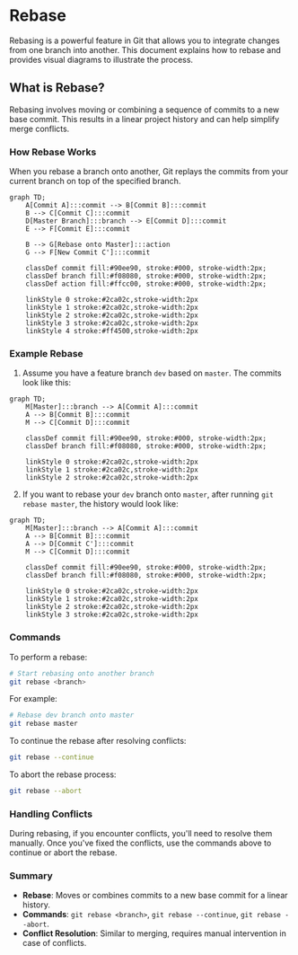 # Rebase

Rebasing is a powerful feature in Git that allows you to integrate changes from one branch into another. This document explains how to rebase and provides visual diagrams to illustrate the process.

## What is Rebase?

Rebasing involves moving or combining a sequence of commits to a new base commit. This results in a linear project history and can help simplify merge conflicts.

### How Rebase Works

When you rebase a branch onto another, Git replays the commits from your current branch on top of the specified branch. 

```mermaid
graph TD;
    A[Commit A]:::commit --> B[Commit B]:::commit
    B --> C[Commit C]:::commit
    D[Master Branch]:::branch --> E[Commit D]:::commit
    E --> F[Commit E]:::commit

    B --> G[Rebase onto Master]:::action
    G --> F[New Commit C']:::commit

    classDef commit fill:#90ee90, stroke:#000, stroke-width:2px;
    classDef branch fill:#f08080, stroke:#000, stroke-width:2px;
    classDef action fill:#ffcc00, stroke:#000, stroke-width:2px;

    linkStyle 0 stroke:#2ca02c,stroke-width:2px
    linkStyle 1 stroke:#2ca02c,stroke-width:2px
    linkStyle 2 stroke:#2ca02c,stroke-width:2px
    linkStyle 3 stroke:#2ca02c,stroke-width:2px
    linkStyle 4 stroke:#ff4500,stroke-width:2px
```

### Example Rebase

1. Assume you have a feature branch `dev` based on `master`. The commits look like this:

```mermaid
graph TD;
    M[Master]:::branch --> A[Commit A]:::commit
    A --> B[Commit B]:::commit
    M --> C[Commit D]:::commit

    classDef commit fill:#90ee90, stroke:#000, stroke-width:2px;
    classDef branch fill:#f08080, stroke:#000, stroke-width:2px;

    linkStyle 0 stroke:#2ca02c,stroke-width:2px
    linkStyle 1 stroke:#2ca02c,stroke-width:2px
    linkStyle 2 stroke:#2ca02c,stroke-width:2px
```

2. If you want to rebase your `dev` branch onto `master`, after running `git rebase master`, the history would look like:

```mermaid
graph TD;
    M[Master]:::branch --> A[Commit A]:::commit
    A --> B[Commit B]:::commit
    A --> D[Commit C']:::commit
    M --> C[Commit D]:::commit

    classDef commit fill:#90ee90, stroke:#000, stroke-width:2px;
    classDef branch fill:#f08080, stroke:#000, stroke-width:2px;

    linkStyle 0 stroke:#2ca02c,stroke-width:2px
    linkStyle 1 stroke:#2ca02c,stroke-width:2px
    linkStyle 2 stroke:#2ca02c,stroke-width:2px
    linkStyle 3 stroke:#2ca02c,stroke-width:2px
```

### Commands

To perform a rebase:

```bash
# Start rebasing onto another branch
git rebase <branch>
```

For example:

```bash
# Rebase dev branch onto master
git rebase master
```

To continue the rebase after resolving conflicts:

```bash
git rebase --continue
```

To abort the rebase process:

```bash
git rebase --abort
```

### Handling Conflicts

During rebasing, if you encounter conflicts, you'll need to resolve them manually. Once you've fixed the conflicts, use the commands above to continue or abort the rebase.

### Summary

- **Rebase**: Moves or combines commits to a new base commit for a linear history.
- **Commands**: `git rebase <branch>`, `git rebase --continue`, `git rebase --abort`.
- **Conflict Resolution**: Similar to merging, requires manual intervention in case of conflicts.
```
